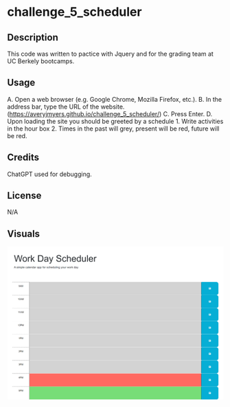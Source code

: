 # challenge_5_scheduler

## Description

This code was written to pactice with Jquery and for the grading team at UC Berkely bootcamps.

## Usage
A. Open a web browser (e.g. Google Chrome, Mozilla Firefox, etc.).
B. In the address bar, type the URL of the website. (https://averyjmyers.github.io/challenge_5_scheduler/)
C. Press Enter.
D. Upon loading the site you should be greeted by a schedule
    1. Write activities in the hour box
    2. Times in the past will grey, present will be red, future will be red.

## Credits
ChatGPT used for debugging.


## License

N/A

## Visuals

![image](screencapture-averyjmyers-github-io-challenge-5-scheduler-2023-06-06-16_39_55.png)